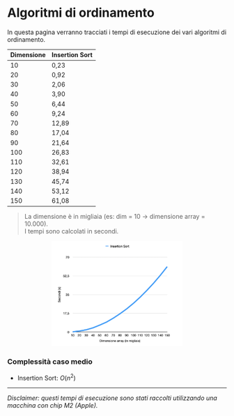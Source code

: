 # Algoritmi di ordinamento 
In questa pagina verranno tracciati i tempi di esecuzione dei vari algoritmi di ordinamento.  

| Dimensione    | Insertion Sort    |
| ------------- | -------------     |
| 10            | 0,23              |
| 20            | 0,92              |
| 30            | 2,06              |
| 40            | 3,90              |
| 50            | 6,44              |
| 60            | 9,24              |
| 70            | 12,89             |
| 80            | 17,04             |
| 90            | 21,64             |
| 100           | 26,83             |
| 110           | 32,61             |
| 120           | 38,94             |
| 130           | 45,74             |
| 140           | 53,12             |
| 150           | 61,08             |

>La dimensione è in migliaia (es: dim = 10 -> dimensione array = 10.000).  
>I tempi sono calcolati in secondi.

<p align="center">
    <img src="images/time_insertion_sort.png" width="60%">
</p>

### Complessità caso medio
- Insertion Sort: $O(n^2)$

---
_Disclaimer: questi tempi di esecuzione sono stati raccolti utilizzando una macchina con chip M2 (Apple)._